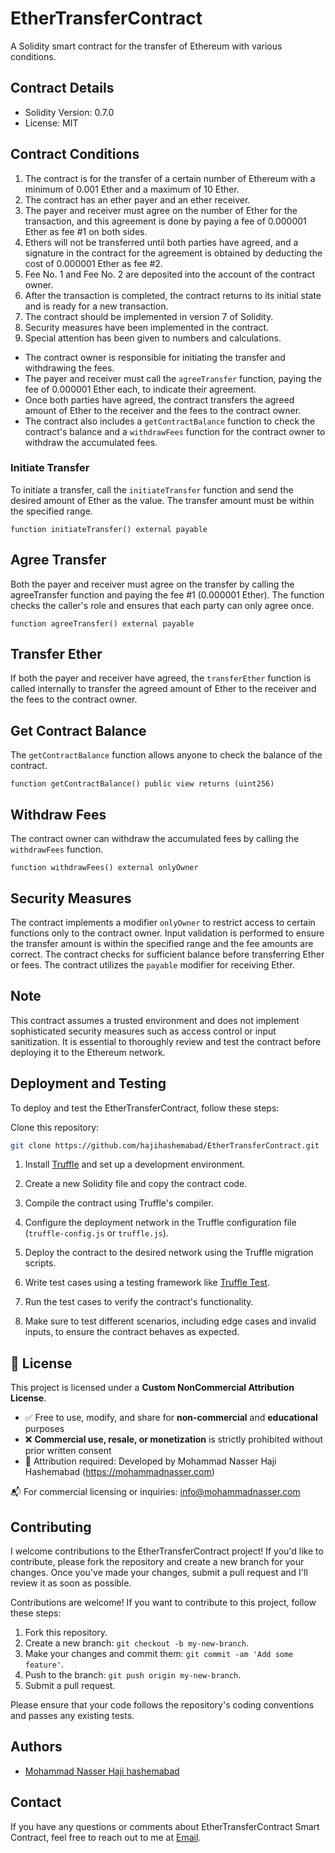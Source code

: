 # EtherTransferContract

A Solidity smart contract for the transfer of Ethereum with various conditions.

## Contract Details

- Solidity Version: 0.7.0
- License: MIT

## Contract Conditions

1. The contract is for the transfer of a certain number of Ethereum with a minimum of 0.001 Ether and a maximum of 10 Ether.
2. The contract has an ether payer and an ether receiver.
3. The payer and receiver must agree on the number of Ether for the transaction, and this agreement is done by paying a fee of 0.000001 Ether as fee #1 on both sides.
4. Ethers will not be transferred until both parties have agreed, and a signature in the contract for the agreement is obtained by deducting the cost of 0.000001 Ether as fee #2.
5. Fee No. 1 and Fee No. 2 are deposited into the account of the contract owner.
6. After the transaction is completed, the contract returns to its initial state and is ready for a new transaction.
7. The contract should be implemented in version 7 of Solidity.
8. Security measures have been implemented in the contract.
9. Special attention has been given to numbers and calculations.

* The contract owner is responsible for initiating the transfer and withdrawing the fees.
* The payer and receiver must call the `agreeTransfer` function, paying the fee of 0.000001 Ether each, to indicate their agreement.
* Once both parties have agreed, the contract transfers the agreed amount of Ether to the receiver and the fees to the contract owner.
* The contract also includes a `getContractBalance` function to check the contract's balance and a `withdrawFees` function for the contract owner to withdraw the accumulated fees.

### Initiate Transfer

To initiate a transfer, call the `initiateTransfer` function and send the desired amount of Ether as the value. The transfer amount must be within the specified range.

```solidity
function initiateTransfer() external payable
```
## Agree Transfer
Both the payer and receiver must agree on the transfer by calling the agreeTransfer function and paying the fee #1 (0.000001 Ether). The function checks the caller's role and ensures that each party can only agree once.
```solidity
function agreeTransfer() external payable
```
## Transfer Ether
If both the payer and receiver have agreed, the `transferEther` function is called internally to transfer the agreed amount of Ether to the receiver and the fees to the contract owner.

## Get Contract Balance
The `getContractBalance` function allows anyone to check the balance of the contract.

```solidity
function getContractBalance() public view returns (uint256)
```

## Withdraw Fees
The contract owner can withdraw the accumulated fees by calling the `withdrawFees` function.

```solidity
function withdrawFees() external onlyOwner
```
## Security Measures
The contract implements a modifier `onlyOwner` to restrict access to certain functions only to the contract owner.
Input validation is performed to ensure the transfer amount is within the specified range and the fee amounts are correct.
The contract checks for sufficient balance before transferring Ether or fees.
The contract utilizes the `payable` modifier for receiving Ether.

## Note
This contract assumes a trusted environment and does not implement sophisticated security measures such as access control or input sanitization. It is essential to thoroughly review and test the contract before deploying it to the Ethereum network.

## Deployment and Testing

To deploy and test the EtherTransferContract, follow these steps:

 Clone this repository:

```bash
git clone https://github.com/hajihashemabad/EtherTransferContract.git
```

1. Install [Truffle](https://www.trufflesuite.com/truffle) and set up a development environment.

2. Create a new Solidity file and copy the contract code.

3. Compile the contract using Truffle's compiler.

4. Configure the deployment network in the Truffle configuration file (`truffle-config.js` or `truffle.js`).

5. Deploy the contract to the desired network using the Truffle migration scripts.

6. Write test cases using a testing framework like [Truffle Test](https://www.trufflesuite.com/docs/truffle/testing/testing-your-contracts).

7. Run the test cases to verify the contract's functionality.

8. Make sure to test different scenarios, including edge cases and invalid inputs, to ensure the contract behaves as expected.

## 📜 License

This project is licensed under a **Custom NonCommercial Attribution License**.

- ✅ Free to use, modify, and share for **non-commercial** and **educational** purposes
- ❌ **Commercial use, resale, or monetization** is strictly prohibited without prior written consent
- 📛 Attribution required: Developed by Mohammad Nasser Haji Hashemabad (https://mohammadnasser.com)

📬 For commercial licensing or inquiries: [info@mohammadnasser.com](mailto:info@mohammadnasser.com)


## Contributing
I welcome contributions to the EtherTransferContract project! If you'd like to contribute, please fork the repository and create a new branch for your changes. Once you've made your changes, submit a pull request and I'll review it as soon as possible.

Contributions are welcome! If you want to contribute to this project, follow these steps:

1. Fork this repository.
2. Create a new branch: `git checkout -b my-new-branch`.
3. Make your changes and commit them: `git commit -am 'Add some feature'`.
4. Push to the branch: `git push origin my-new-branch`.
5. Submit a pull request.

Please ensure that your code follows the repository's coding conventions and passes any existing tests.

## Authors
- [Mohammad Nasser Haji hashemabad](https://mohammadnasser.com)

## Contact
If you have any questions or comments about EtherTransferContract Smart Contract, feel free to reach out to me at [Email](mailto:info@mohammadnasser.com).


